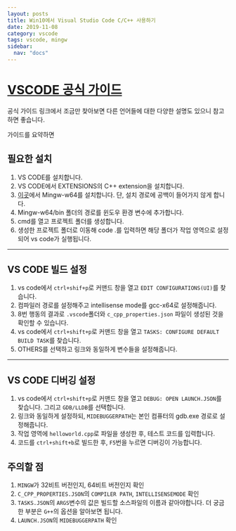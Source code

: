 ```yaml
---
layout: posts
title: Win10에서 Visual Studio Code C/C++ 사용하기
date: 2019-11-08
category: vscode
tags: vscode, mingw
sidebar:
  nav: "docs"
---
```

# [VSCODE 공식 가이드](https://code.visualstudio.com/docs/cpp/config-mingw)

공식 가이드 링크에서 조금만 찾아보면 다른 언어들에 대한 다양한 설명도 있으니 참고하면 좋습니다.

가이드를 요약하면
## 필요한 설치
1. VS CODE를 설치합니다.
2. VS CODE에서 EXTENSIONS의 C++ extension을 설치합니다.
3. [이곳](http://mingw-w64.org/doku.php/download/mingw-builds)에서 Mingw-w64를 설치합니다. 단, 설치 경로에 공백이 들어가지 않게 합니다.
4. Mingw-w64/bin 폴더의 경로를 윈도우 환경 변수에 추가합니다.
5. cmd를 열고 프로젝트 폴더를 생성합니다.
6. 생성한 프로젝트 폴더로 이동해 code .를 입력하면 해당 폴더가 작업 영역으로 설정되어 vs code가 실행됩니다.
---
## VS CODE 빌드 설정
1. vs code에서 `ctrl+shif+p`로 커맨드 창을 열고 `EDIT CONFIGURATIONS(UI)`를 찾습니다.
2. 컴파일러 경로를 설정해주고 intellisense mode를 gcc-x64로 설정해줍니다.
3. 8번 행동의 결과로 `.vscode`폴더와 `c_cpp_properties.json` 파일이 생성된 것을 확인할 수 있습니다.
4. vs code에서 `ctrl+shift+p`로 커맨드 창을 열고 `TASKS: CONFIGURE DEFAULT BUILD TASK`를 찾습니다.
5. OTHERS를 선택하고 링크와 동일하게 변수들을 설정해줍니다.
---
## VS CODE 디버깅 설정
1. vs code에서 `ctrl+shift+p`로 커맨드 창을 열고 `DEBUG: OPEN LAUNCH.JSON`를 찾습니다. 그리고 `GDB/LLDB`를 선택합니다.
2. 링크와 동일하게 설정하되, `MIDEBUGGERPATH`는 본인 컴퓨터의 gdb.exe 경로로 설정해줍니다.
3. 작업 영역에 `helloworld.cpp`로 파일을 생성한 후, 테스트 코드를 입력합니다.
4. 코드를 `ctrl+shift+b`로 빌드한 후, `F5`번을 누르면 디버깅이 가능합니다.

## 주의할 점
1. `MINGW`가 32비트 버전인지, 64비트 버전인지 확인
2. `C_CPP_PROPERTIES.JSON`의 `COMPILER PATH`, `INTELLISENSEMODE` 확인
3. `TASKS.JSON`의 `ARGS`변수의 값은 빌드할 소스파일의 이름과 같아야합니다. 더 궁금한 부분은 `G++`의 옵션을 알아보면 됩니다.
4. `LAUNCH.JSON`의 `MIDEBUGGERPATH` 확인